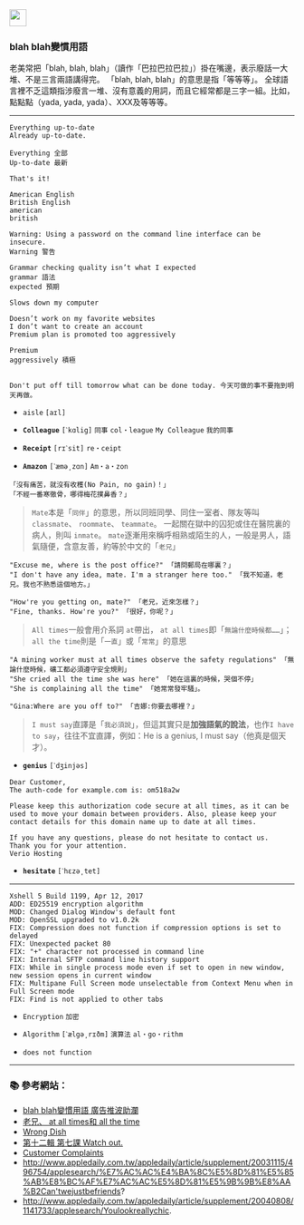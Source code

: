 <img src="http://i.imgur.com/AJBfoDe.png" width="30">

### blah blah變慣用語

老美常把「blah, blah, blah」（讀作「巴拉巴拉巴拉」）掛在嘴邊，表示廢話一大堆、不是三言兩語講得完。
「blah, blah, blah」的意思是指「等等等」。
全球語言裡不乏這類指涉廢言一堆、沒有意義的用詞，而且它經常都是三字一組。比如，點點點（yada, yada, yada）、XXX及等等等。  

---

```
Everything up-to-date
Already up-to-date.

Everything 全部
Up-to-date 最新

That's it!

American English
British English
american
british
```

```
Warning: Using a password on the command line interface can be insecure.
Warning 警告
```

```
Grammar checking quality isn’t what I expected
grammar 語法
expected 預期

Slows down my computer

Doesn’t work on my favorite websites
I don’t want to create an account
Premium plan is promoted too aggressively

Premium
aggressively 積極


Don't put off till tomorrow what can be done today. 今天可做的事不要拖到明天再做。
```

- `aisle` `[aɪl]`
- **`Colleague`** `[ˋkɑlig]` `同事` `col・league`
`My Colleague` `我的同事`
- **`Receipt`** `[rɪˋsit]` `re・ceipt` 

- **`Amazon`** `[ˋæmə͵zɑn]` `Am・a・zon`


```
「沒有痛苦，就沒有收穫(No Pain, no gain)！」
「不經一番寒徹骨，哪得梅花撲鼻香？」
```


> `Mate`本是「`同伴`」的意思，所以同班同學、同住一室者、隊友等叫 `classmate`、 `roommate`、 `teammate`。
> 一起關在獄中的囚犯或住在醫院裏的病人，則叫 `inmate`。
> `mate`逐漸用來稱呼相熟或陌生的人，一般是男人，語氣隨便，含意友善，約等於中文的「`老兄`」

```
"Excuse me, where is the post office?" 「請問郵局在哪裏？」
"I don't have any idea, mate. I'm a stranger here too." 「我不知道，老兄。我也不熟悉這個地方。」

"How're you getting on, mate?" 「老兄，近來怎樣？」 
"Fine, thanks. How're you?" 「很好，你呢？」
```

> `All times`一般會用介系詞 `at`帶出， `at all times`即「`無論什麼時候都……`」； `all the time`則是「`一直`」或「`常常`」的意思


```
"A mining worker must at all times observe the safety regulations" 「無論什麼時候，礦工都必須遵守安全規則」
"She cried all the time she was here" 「她在這裏的時候，哭個不停」
"She is complaining all the time" 「她常常發牢騷」。  
```

```
"Gina:Where are you off to?" 「吉娜:你要去哪裡？」 
```

> `I must say`直譯是「`我必須說`」，但這其實只是**加強語氣的說法**，也作`I have to say`，往往不宜直譯，例如：He is a genius, I must say（他真是個天才）。


- **`genius`** `[ˋdʒinjəs]`

```
Dear Customer,
The auth-code for example.com is: om518a2w

Please keep this authorization code secure at all times, as it can be used to move your domain between providers. Also, please keep your contact details for this domain name up to date at all times.

If you have any questions, please do not hesitate to contact us.
Thank you for your attention.
Verio Hosting
```

- **`hesitate`** `[ˋhɛzə͵tet]`

---

```
Xshell 5 Build 1199, Apr 12, 2017
ADD: ED25519 encryption algorithm
MOD: Changed Dialog Window's default font
MOD: OpenSSL upgraded to v1.0.2k
FIX: Compression does not function if compression options is set to delayed
FIX: Unexpected packet 80
FIX: "+" character not processed in command line
FIX: Internal SFTP command line history support
FIX: While in single process mode even if set to open in new window, new session opens in current window
FIX: Multipane Full Screen mode unselectable from Context Menu when in Full Screen mode
FIX: Find is not applied to other tabs
```

- `Encryption` `加密`
- `Algorithm` `[ˋælgə͵rɪðm]` `演算法` `al・go・rithm`

- `does not function`

---

### :books: 參考網站：
- [blah blah變慣用語 廣告推波助瀾](https://tw.news.yahoo.com/blah-blah%E8%AE%8A%E6%85%A3%E7%94%A8%E8%AA%9E-%E5%BB%A3%E5%91%8A%E6%8E%A8%E6%B3%A2%E5%8A%A9%E7%80%BE-220041975.html)
- [老兄、 at all times和 all the time](http://hk.apple.nextmedia.com/supplement/columnist/2459936/art/20100824/14375250)
- [Wrong Dish](http://www.appledaily.com.tw/appledaily/article/international/20121003/34549271/applesearch/WrongDish)
- [第十二輯 第七課  Watch out.](http://www.appledaily.com.tw/appledaily/article/supplement/20030723/209658/applesearch/%E7%AC%AC%E5%8D%81%E4%BA%8C%E8%BC%AF%E7%AC%AC%E4%B8%83%E8%AA%B2Watchout.)
- [Customer Complaints](http://www.appledaily.com.tw/appledaily/article/international/20121208/34692950/applesearch/CustomerComplaints)
- http://www.appledaily.com.tw/appledaily/article/supplement/20031115/496754/applesearch/%E7%AC%AC%E4%BA%8C%E5%8D%81%E5%85%AB%E8%BC%AF%E7%AC%AC%E5%8D%81%E5%9B%9B%E8%AA%B2Can'twejustbefriends?
- http://www.appledaily.com.tw/appledaily/article/supplement/20040808/1141733/applesearch/Youlookreallychic.